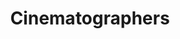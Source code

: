 ---
title: Cinematographers
position: 29
name: Paul Atkins, ASC & Stephen Lighthill, ASC
bio: |-
    Paul Atkins and Stephen Lighthill, both ASC members, are distinguished cinematographers recognized for their contributions to documentary and feature filmmaking, with Atkins known for his environmental narratives and Lighthill for his mentorship and influence in the industry.
Image: "/assets/images/educators/paul-atkins-asc-stephen-lighthill-asc.jpg"
Website: 
Twitter: 
Facebook: 
Instagram: 
Youtube: 
Vimeo: 
--- 